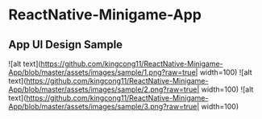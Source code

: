 # ReactNative-Minigame-App

## App UI Design Sample

![alt text](https://github.com/kingcong11/ReactNative-Minigame-App/blob/master/assets/images/sample/1.png?raw=true| width=100)
![alt text](https://github.com/kingcong11/ReactNative-Minigame-App/blob/master/assets/images/sample/2.png?raw=true| width=100)
![alt text](https://github.com/kingcong11/ReactNative-Minigame-App/blob/master/assets/images/sample/3.png?raw=true| width=100)

